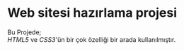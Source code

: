 
# Web sitesi hazırlama projesi
Bu Projede; </br> *HTML5* ve *CSS3*'ün bir çok özelliği bir arada kullanılmıştır.

